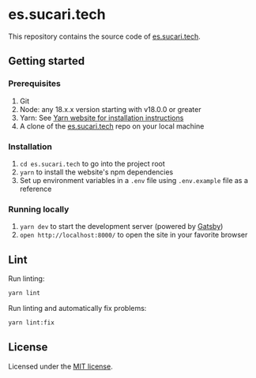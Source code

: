 # es.sucari.tech

This repository contains the source code of [es.sucari.tech](https://es.sucari.tech/).

## Getting started

### Prerequisites

1. Git
1. Node: any 18.x.x version starting with v18.0.0 or greater
1. Yarn: See [Yarn website for installation instructions](https://classic.yarnpkg.com/lang/en/docs/install/)
1. A clone of the [es.sucari.tech](https://github.com/SucariTech/es.sucari.tech) repo on your local machine

### Installation

1. `cd es.sucari.tech` to go into the project root
1. `yarn` to install the website's npm dependencies
1. Set up environment variables in a `.env` file using `.env.example` file as a reference

### Running locally

1. `yarn dev` to start the development server (powered by [Gatsby](https://www.gatsbyjs.com/))
1. `open http://localhost:8000/` to open the site in your favorite browser

## Lint

Run linting:

```bash
yarn lint
```

Run linting and automatically fix problems:

```bash
yarn lint:fix
```

## License

Licensed under the [MIT license](https://github.com/SucariTech/es.sucari.tech/blob/master/LICENSE).
